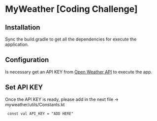 # MyWeather [Coding Challenge]


## Installation

Sync the build.gradle to get all the dependencies for execute the application.


## Configuration

Is necessary get an API KEY from [Open Weather API](https://openweathermap.org/current) to execute the app.

## Set API KEY

Once the API KEY is ready, please add in the next file -> myweather/utils/Constants.kt

```
 const val API_KEY = "ADD HERE"
```
